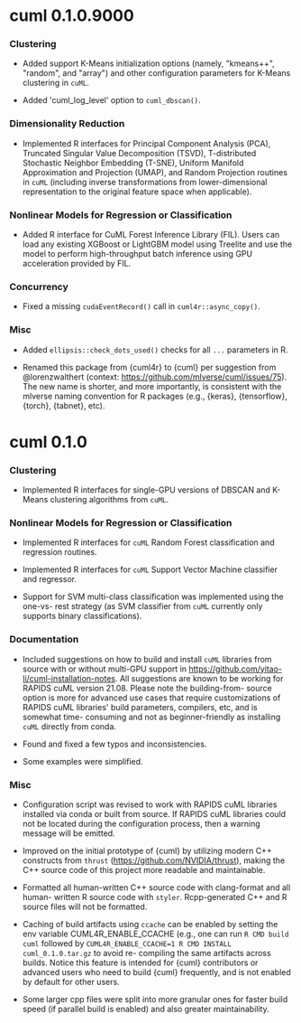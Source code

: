 # cuml 0.1.0.9000

### Clustering

- Added support K-Means initialization options (namely, "kmeans++", "random",
  and "array") and other configuration parameters for K-Means clustering in
  `cuML`.

- Added 'cuml_log_level' option to `cuml_dbscan()`.

### Dimensionality Reduction

- Implemented R interfaces for Principal Component Analysis (PCA), Truncated
  Singular Value Decomposition (TSVD), T-distributed Stochastic Neighbor
  Embedding (T-SNE), Uniform Manifold Approximation and Projection (UMAP),
  and Random Projection routines in `cuML` (including inverse transformations
  from lower-dimensional representation to the original feature space when
  applicable).

### Nonlinear Models for Regression or Classification

- Added R interface for CuML Forest Inference Library (FIL). Users can load any
  existing XGBoost or LightGBM model using Treelite and use the model to perform
  high-throughput batch inference using GPU acceleration provided by FIL.

### Concurrency

- Fixed a missing `cudaEventRecord()` call in `cuml4r::async_copy()`.

### Misc

- Added `ellipsis::check_dots_used()` checks for all `...` parameters in R.

- Renamed this package from {cuml4r} to {cuml} per suggestion from
  @lorenzwalthert (context: https://github.com/mlverse/cuml/issues/75). The new
  name is shorter, and more importantly, is consistent with the mlverse naming
  convention for R packages (e.g., {keras}, {tensorflow}, {torch}, {tabnet},
  etc).

# cuml 0.1.0

### Clustering

- Implemented R interfaces for single-GPU versions of DBSCAN and K-Means
  clustering algorithms from `cuML`.

### Nonlinear Models for Regression or Classification

- Implemented R interfaces for `cuML` Random Forest classification and
  regression routines.

- Implemented R interfaces for `cuML` Support Vector Machine classifier and
  regressor.

- Support for SVM multi-class classification was implemented using the one-vs-
  rest strategy (as SVM classifier from `cuML` currently only supports binary
  classifications).

### Documentation

- Included suggestions on how to build and install `cuML` libraries from source
  with or without multi-GPU support in
  https://github.com/yitao-li/cuml-installation-notes. All suggestions are known
  to be working for RAPIDS cuML version 21.08. Please note the building-from-
  source option is more for advanced use cases that require customizations of
  RAPIDS cuML libraries' build parameters, compilers, etc, and is somewhat time-
  consuming and not as beginner-friendly as installing `cuML` directly from
  conda.

- Found and fixed a few typos and inconsistencies.

- Some examples were simplified.

### Misc

- Configuration script was revised to work with RAPIDS cuML libraries installed
  via conda or built from source. If RAPIDS cuML libraries could not be located
  during the configuration process, then a warning message will be emitted.

- Improved on the initial prototype of {cuml} by utilizing modern C++
  constructs from `thrust` (https://github.com/NVIDIA/thrust), making the C++
  source code of this project more readable and maintainable.

- Formatted all human-written C++ source code with clang-format and all human-
  written R source code with `styler`. Rcpp-generated C++ and R source files
  will not be formatted.

- Caching of build artifacts using `ccache` can be enabled by setting the env
  variable CUML4R_ENABLE_CCACHE (e.g., one can run `R CMD build cuml` followed
  by `CUML4R_ENABLE_CCACHE=1 R CMD INSTALL cuml_0.1.0.tar.gz` to avoid re-
  compiling the same artifacts across builds. Notice this feature is intended
  for {cuml} contributors or advanced users who need to build {cuml}
  frequently, and is not enabled by default for other users.

- Some larger cpp files were split into more granular ones for faster build
  speed (if parallel build is enabled) and also greater maintainability.
